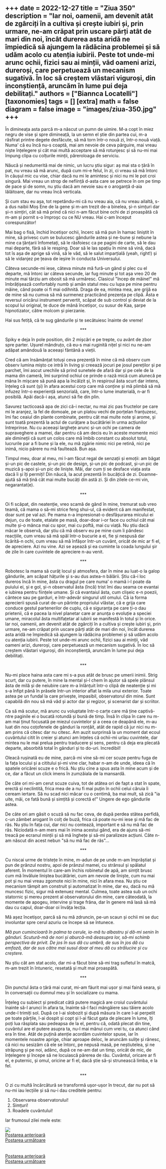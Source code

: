 
+++
date = 2022-12-27
title = "Ziua 350"
description = "Iar noi, oamenii, am devenit atât de zgârciți în a cultiva și crește iubiri și, prin urmare, ne-am crăpat prin uscare părți atât de mari din noi, încât durerea asta aridă ne împiedică să ajungem la rădăcina problemei și să udăm acolo cu atenția iubirii. Peste tot unde-mi arunc ochii, fizici sau ai minții, văd oameni arizi, dureroși, care perpetuează un mecanism sugativă. În loc să creștem vlăstari viguroși, din inconștiență, aruncăm în lume pui deja debilitați."
authors = ["Biannca Locatelli"]
[taxonomies]
tags = []
[extra]
math = false
diagram = false
image = "images/ziua-350.jpg"
+++
---

În dimineața asta parcă m-a născut un pumn de uimire. M-a copt în miez negru de vise și spre dimineață, la un semn el știe din partea cui, m-a răsfirat printre degete desfăcute, să mă torn într-o nouă zi, într-o nouă viață. Numa' că eu încă nu-s coaptă, mai am nevoie de ceva pârguire, mai vreau niște înțelegere și cât mai multă acceptare să mă rotunjesc și să nu-mi mai împung clipa cu colțurile minții, păreroloaga de serviciu.

Năucă și nedumerită mai de nimic, un lucru știu sigur: aș mai sta o țâră în pat, nu vreau să mă arunc, după cum mi-e felul, în zi, ci vreau să mă întorc în căușul mic cu vise, chiar dacă nu mi le amintesc și nici nu mi le pot croi singură. Mai vreau un strop de neființă d-asta care se petrece în om pe timp de pace și de somn, nu știu dacă am nevoie sau e o aroganță d-aia lălăitoare, dar nu vreau încă verticala.

Și cum stau eu așa, tot repetându-mi că nu vreau aia, că nu vreau ailaltă, s-a dus naibii Moș Ene de la gene și m-am trezit de-a binelea, și-n simțuri dar și-n simțiri, cât să mă prind că nici n-am făcut bine ochi de zi proaspătă că m-am și pornit s-o împroșc cu ce NU vreau. Hai c-am început corespunzător!

Mai bag o fisă, închid încetișor ochii, încerc să mă pun în hamac liniștit în mine, să privesc cum se bulucesc gândurile astea și ne-bune și nebune la mine ca țânțarii înfometați, să le răsfoiesc ca pe pagini de carte, să le dau mai departe, fără să le resping. Doar să le las spațiu în mine să vină, dacă tot îs așa de aprige să vină, să le văd, să le salut imparțială (yeah, right!) și să le vidanjez pe țeava de ieșire în conducta Universului.

Câteva secunde-mi iese, câteva minute mă fură-un gând și plec cu el departe, mă întorc iar câteva secunde, iar fug minute și tot așa vreo 20 de minute mai târziu am obosit să mă urmăresc. Clasicul "încep de mâine!" mă îmbrățișează confortably numb și amân statul meu cu lupa pe mine pentru mâine, când poate oi fi mai odihnită. Draga de ea, mintea mea, are grijă ea de mine să nu cumva să mă surmenez practicând prezența pe clipă. Ăsta e reversul oricărui instrument pervertit, scăpat de sub control și deviat de la scopul lui original, te duce de mână încetișor, cu susur de Kaa, șarpe hipnotizator, către molcom și pierzanie.

Hai sus fetiță, că te sug gândurile și te secătuiesc înainte de vreme!

<p style="text-align: center;">***</p>

Spiky e deja în pole position, din 2 mișcări e pe trepte, cu avânt de zbor spre parter. Ușurel mândruțo, că eu-s mai ruginită nițel și nici nu ne-am adăpat amândouă la aceeași fântână a vieții.

Cred că am însămânțat totuși ceva prezență în mine că mă observ cum observ lumina mișto ce intră în living și creează jocuri pe josul pereților și pe parchet, îmi ascut urechile să prind sunetele de afară dar și pe cele de la mama din cameră, îmi surprind ochiul ce prinde o rază mică cum alunecă pe mâna în mișcare să pună apa la încălzit și, în respiroul ăsta scurt dar intens, înțeleg că sunt (și) în afara acestui corp care mă conține și mă plimbă să mă infuzez într-o experiență senzorială, care, într-o lume imaterială, n-ar fi posibilă. Apăi dacă-i așa, atunci să fie din plin.

Savurez tacticoasă apa de zici că-i nectar, nu mai zic pas fructelor pe care mi le aranjez, la fel de domoale, pe un platou vechi de porțelan franțuzesc, îmi fac ceaiul din plante combinate, pentru cât mai multe note și arome, și sunt toată prezentă la actul de curățare a bucătăriei în urma acțiunilor întreprinse. Nu cu aceeași larghețe arunc și-un ochi pe camera de supraveghere a mamei, dar pentru că am decis eu în aceste momente mici ale dimineții că sunt un colos care mă îmbib constant cu absolut totul, lucrurile par a fi bune și la ele, nu mă zgârie nimic nici pe retină, nici pe inimă, nicio părere nu mă faultează. Bun așa.

Timpul meu, doar al meu, mi l-am făcut regal de senzații și emoții: am băgat și-un pic de castele, și-un pic de design, și-un pic de podcast, și-un pic de muzică ș-apoi și-un pic de liniște. Măi, dar cum ți se desface viața asta dacă îi și îți permiți! Din năucă, la acut prezentă în bucățică de zi. Doamne-ajută să mă țină cât mai multe bucăți din astă zi. Și din zilele ce-mi vin, negarantat(e).

<p style="text-align: center;">***</p>

Oi fi scăpat, din neatenție, vreo scamă de gând în mine, tremurat sub vreo teamă, că mama o să-mi strice feng shui-ul, că evident că am manifestat, doar sunt pe val azi. Pe mama n-a impresionat-o desfășurarea micului ei dejun, cu de toate, etalate pe masă, doar-doar i-or face cu ochiul cât mai multe și-o mânca mai cu spor, mai cu poftă, mai cu viață. Nu știu dacă măcar le observă, dar știu că mă observ eu pe mine cum îi pândesc reacțiile, cum vreau să mă spăl într-o bucurie a ei, fie și nespusă dar licărită-n ochi, cum vreau să mă înfășor într-un cuvânt, oricât de mic ar fi el, de apreciere. Azi nu vine. Azi se așează și ea cuminte la coada lungului șir de zile în care cuvintele de apreciere n-au venit.

<p style="text-align: center;">***</p>

Robotesc la mama să curăț locul și atmosfera, dar în mine au luat-o la galop gândurile, am scăpat hățurile și s-au dus astea-n bălării. Știu că-i loc dureros încă în mine, ăsta cu dragul pe care numa' o mamă i-l poate da puiului ei, și e gol, și-n observatul ăsta (încă) trist îmi dau seama ce evantai e iubirea pentru ființele umane. Și că evantaiul ăsta, cum clișeic e-n poezii, cântece sau pe garduri, e într-adevăr singurul util omului. Că ia forma aprecierii spusă curat de-un părinte propriului vlăstar, că e grija care conduce gestul partenerilor de cuplu, că e siguranța pe care ți-o dau prietenii, că e pacea la nivel planetar care ar anunța o evoluție a speciei umane, miracolul ăsta multifațetar al iubirii se manifestă în totul și în orice. Iar noi, oamenii, am devenit atât de zgârciți în a cultiva și crește iubiri și, prin urmare, ne-am crăpat prin uscare părți atât de mari din noi, încât durerea asta aridă ne împiedică să ajungem la rădăcina problemei și să udăm acolo cu atenția iubirii. Peste tot unde-mi arunc ochii, fizici sau ai minții, văd oameni arizi, dureroși, care perpetuează un mecanism sugativă. În loc să creștem vlăstari viguroși, din inconștiență, aruncăm în lume pui deja debilitați.

<p style="text-align: center;">***</p>

Nu-mi place haina asta care mi s-a pus atât de brusc pe umerii inimii. Strig scurt, dar cu putere, în mine la mental și-l chem în ajutor să spele plânsul ăsta de milă și de neiubire care m-a înlănțuit într-o clipă de neatenție și mi s-a înfipt până în prăsele într-un interior aflat la mila unui exterior. Toate astea pe un fundal la care privește, impasibil, observatorul din mine. Sunt capabilă din nou să mă văd și actor dar și regizor, și scenarist dar și scriitor.

Ca să mă scutur, mă arunc cu voluptate într-o carte care mă ține captivă-ntre paginile ei o bucată rotundă și bună de timp. Însă în clipa în care nu m-am mai ținut focusată pe miezul cuvintelor și a ceea ce deapănă ele, m-au luat din nou coțofenele de gânduri la ronțăit, atât de rapid că jur nici nu m-am prins că citesc dar nu citesc. Am auzit surprinsă la un moment dat ecoul cuvântului citit în creier și atunci am înțeles că ochii-mi urlau cuvintele, dar mintea nu le mai prelua pentru traducere și sens, pentru că deja era plecată departe, absorbită total în gânduri și to do-uri. Incredibil!

Oleacă rușinată eu de mine, parcă-mi vine să-mi cer scuze pentru fuga de la fața locului și a cititului și-mi vine clar, habar n-am de unde, ideea că în spatele oricărei scuze e o frică. Nu știu cine a spus asta în mine acum și de ce, dar a făcut un click imens în zumzăiala de la mansardă.

De câte ori mi-am cerut scuze cuiva, tot de atâtea ori de fapt a stat în spate, erectă și neclintită, frica mea de a nu fi mai puțin în ochii celui căruia îi ceream iertare. Să nu scad nici măcar cu o centimă, ba mai mult, să zică "ia uite, măi, ce fată bună și simțită și corectă e!" Ungere de ego gândurile astea.

De câte ori am găsit o scuză să nu fac ceva, de după perdea stătea perfidă, c-un zâmbet arogant în colț de buză, frica că poate nu-mi iese și mă fac de râs. Nu știu în fața cui, dar nici nu contează, important e să nu mă fac de râs. Niciodată n-am mers mai în inima acestui gând, era de ajuns să-mi treacă pe ecranul minții și să mă înghețe și să-mi paralizeze acțiuni. Câte n-am născut din acest nebun "să nu mă fac de râs"…

<p style="text-align: center;">***</p>

Cu niscai urme de tristețe în mine, m-adun de pe unde m-am împrăștiat și pun de prânzul nostru, apoi de prânzul mamei, cu strânsul și spălatul aferent. În momentul în care-am închis robinetul de apă, am simțit brusc cum mă învăluie liniștea bucătăriei, cum am nevoie de liniște, cum nu mai pot și nu mai vreau zgomote nici în mine, nici în afara mea. Nu știu ce mecanism tâmpit am construit și automatizat în mine, dar eu, dacă nu mă muncesc fizic, sigur mă extenuez mental. Culmea, toate astea sub un ochi statornic și mereu prezent al observatorului din mine, care câteodată, la momente de apogeu, intervine și trage frâna, dar în genere mă lasă să mă dau cu capul, doar-doar oi învăța lecția.

Mă așez încetișor, parcă să nu mă zdruncin, pe-un scaun și ochii mi se duc involuntar spre cerul azuriu ce începe să se întunece.

_Mă pun cumincioară în palma ta cerule, ia-mă tu albastru și dă-mi senin în gânduri. Scutură-mă de nori și aburcă-mă deasupra lor, să-mi schimb perspectiva de privit. De jos în sus dă cu umbră, de sus în jos dă cu emfază, dar de sus către mai susul doar al meu dă cu strălucire și cu creștere._

Nu știu cât am stat acolo, dar mi-a făcut bine să-mi trag sufletul în matcă, m-am trezit în întuneric, resetată și mult mai proaspătă.

<p style="text-align: center;">***</p>

Din punctul ăsta o țâră mai curat, mi-am făurit mai ușor și mai faină seara, și în conversații cu domnul meu și în socializare cu mama.

Înțeleg cu subiect și predicat câtă putere magică are croiul cuvântului înainte să-l arunci în afara ta, înainte să-l faci mângâiere sau tăiere acolo unde-l trimiți sol. După ce l-ai slobozit și după măsura în care l-ai perpelit pe toate părțile, l-ai dospit și copt și l-ai făcut gata de plecare în lume, îți poți lua răsplata sau pedeapsa de la el, pentru că, odată plecat din tine, cuvântul are el putere asupra ta, nu-l mai mânui cum vrei tu, ca atunci când era în tine. Atât de puțină atenție acordăm cuvintelor spuse, iar în momentele noastre aprige, chiar aproape deloc, le aruncăm sulițe și rănesc, că nici nu sesizăm că ele se întorc, pe nepusă masă, pe neștiutelea, și ne străpung și pe noi, adânc, după ce ne-am dat un timp, oricât de mic, de înțelegere și începe să ne locuiască părerea de rău. Cuvântul, oricare ar fi el, e puternic, și omul, oricine ar fi el, dacă știe să-și strunească limba, e la fel.

<p style="text-align: center;">***</p>

O zi cu multă încărcătură se transformă ușor-ușor în trecut, dar nu pot să nu-mi iau lecțiile și să nu-i dau creditele pentru:
1. Observarea observatorului!
2. Simțuri!
3. Roadele cuvântului!

Iar frumosul zilei mele este:

<div class="flex justify-center">
  <img src="images/350-1024x1020.jpeg" />
</div>


<div class="flex justify-between">
  <div>
    <a href="/blog/ziua-349/">Postarea anterioară</a>
  </div>
  <div>
    <a href="/blog/ziua-351/">Postarea următoare</a>
  </div>
</div>

<br/>

<br/>

<div class="flex justify-between">
  <div>
    <a href="/blog/ziua-349/">Postarea anterioară</a>
  </div>
  <div>
    <a href="/blog/ziua-351/">Postarea următoare</a>
  </div>
</div>

